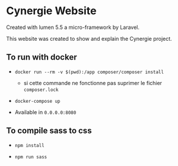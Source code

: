 # Cynergie Website

Created with lumen 5.5 a micro-framework by Laravel.

This website was created to show and explain the Cynergie project.

## To run with docker 

- `docker run --rm -v $(pwd):/app composer/composer install`
	- si cette commande ne fonctionne pas suprimer le fichier  `composer.lock `

- `docker-compose up `

- Available in `0.0.0.0:8080`


## To compile sass to css 

- `npm install`

- `npm run sass`
